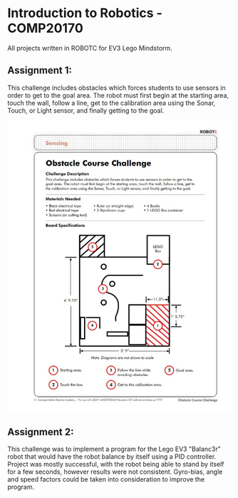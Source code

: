 # Introduction to Robotics - COMP20170
All projects written in ROBOTC for EV3 Lego Mindstorm.

## Assignment 1:
This challenge includes obstacles which forces students to use sensors in order to get to the goal area. The robot must first begin at the starting area, touch the wall, follow a line, get to the calibration area using the Sonar, Touch, or Light sensor, and finally getting to the goal.

![assignment_one_diagram](https://github.com/ConorHK/robotics/blob/master/images/assignment_1.jpg)

## Assignment 2:
This challenge was to implement a program for the Lego EV3 "Balanc3r" robot that would have the robot balance by itself using a PID controller. Project was mostly successful, with the robot being able to stand by itself for a few seconds, however results were not consistent. Gyro-bias, angle and speed factors could be taken into consideration to improve the program.
